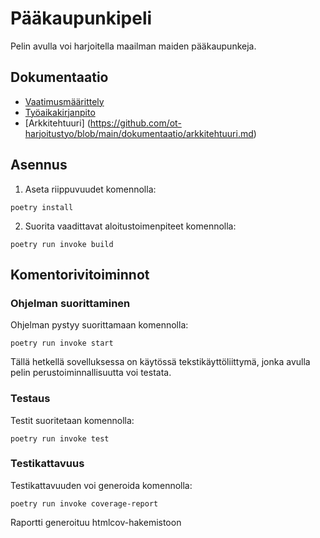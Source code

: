 # Pääkaupunkipeli

Pelin avulla voi harjoitella maailman maiden pääkaupunkeja.

## Dokumentaatio

* [Vaatimusmäärittely](https://github.com/kerkkanen/ot-harjoitustyo/blob/main/dokumentaatio/vaatimusmaarittely.md)
* [Työaikakirjanpito](https://github.com/kerkkanen/ot-harjoitustyo/blob/main/dokumentaatio/kirjanpito.md)
* [Arkkitehtuuri] (https://github.com/ot-harjoitustyo/blob/main/dokumentaatio/arkkitehtuuri.md)

## Asennus

1. Aseta riippuvuudet komennolla:

```
poetry install

```

2. Suorita vaadittavat aloitustoimenpiteet komennolla:

```
poetry run invoke build

```

## Komentorivitoiminnot

### Ohjelman suorittaminen

Ohjelman pystyy suorittamaan komennolla:

```
poetry run invoke start
```
Tällä hetkellä sovelluksessa on käytössä tekstikäyttöliittymä, jonka avulla pelin perustoiminnallisuutta voi testata.

### Testaus

Testit suoritetaan komennolla:

```
poetry run invoke test
```
### Testikattavuus

Testikattavuuden voi generoida komennolla:

```
poetry run invoke coverage-report
```
Raportti generoituu htmlcov-hakemistoon



